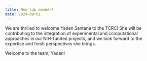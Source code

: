 ```yaml
---
title: New lab member!
date: 2024-09-01
---
```


We are thrilled to welcome Yaden Santana to the TCRC! She will be contributing to the integration of experimental and computational approaches in our NIH-funded projects, and we look forward to the expertise and fresh perspectives she brings.

Welcome to the team, Yaden!

<!--more-->








